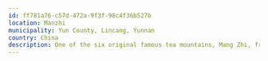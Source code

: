```yaml
---
id: ff781a76-c57d-472a-9f3f-98c4f36b527b
location: Manzhi
municipality: Yun County, Lincang, Yunnan
country: China
description: One of the six original famous tea mountains, Mang Zhi, from the Qing dynasty.
---
```

